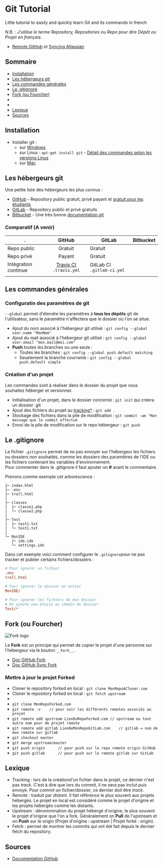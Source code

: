 # Git Tutorial

 Little tutorial to easily and quickly learn Git and its commands in french
 
_N.B. : J'utilise le terme Repository, Repositories ou Repo pour dire Dépôt ou Projet en français._

- [Remote GitHub](https://help.github.com/articles/configuring-a-remote-for-a-fork/ "Remote GitHub") et [Syncing Atlassian](https://www.atlassian.com/git/tutorials/syncing "Syncing Atlassian")

## Sommaire

- [Installation](#installation)
- [Les hébergeurs git](#les-hébergeurs-git)
- [Les commandes générales](#les-commandes-générales)
- [Le .gitignore](#le_.gitignore)
- [Fork (ou Fourcher)](#fork-ou-Fourcher)
- [](#)
- [](#)
- [Lexique](#lexique)
- [Sources](#source)

## Installation

- Installer git :
  - sur [Windows](https://git-scm.com/download/win "Installer Git for Windows")
  - sur Linux : `apt-get install git` - [Détail des commandes selon les versions Linus](https://git-scm.com/download/linux "Installation Git Linux")
  - sur [Mac](https://git-scm.com/download/mac "Installer Git for Mac")

## Les hébergeurs git

Une petite liste des hébergeurs les plus connus :  
- [GitHub](https://github.com/ "GitHub.com") - Repository public gratuit, privé payant et [gratuit pour les étudiants](https://education.github.com/ "GitHub Education Pack")
- [GitLab](https://gitlab.com/ "GitLab.com") - Repository public et privé gratuits
- [Bitbucket](https://bitbucket.org/ "Bitbucket.org") - Une très bonne [documentation git](https://www.atlassian.com/git/tutorials "Atlassian")

### Comparatif (A venir)

. | GitHub | GitLab | Bitbucket
--- | :---: | --- | :---:
Repo public | Gratuit | Gratuit |
Repo privé | Payant | Gratuit |
Intégration continue | [Travis CI](https://travis-ci.org/ "Travis CI") `.travis.yml` | GitLab CI `.gitlab-ci.yml` |
 | | |
 
 ## Les commandes générales
 
 ### Configuratin des paramètres de git
 
`--global` permet d'étendre les paramètres à __tous les dépôts__ git de l'utilisateur, sans le paramètre n'affectera que le dossier où l'on se situe.
 
- Ajout du nom associé à l'hébergeur git utilisé : `git config --global user.name "MonNom"`
- Ajout du mail associé à l'hébergeur git utilisé : `git config --global user.email "mon.mail@moi.com"`
- __Push__ toutes les branches ou une seule :
  - Toutes les branches : `git config --global push.default matching`
  - Seuelement la branche courrante : `git config --global push.default simple`
 
 ### Création d'un projet
 
 Les commandes sont à réaliser dans le dossier du projet que vous souhaitez héberger et versionner.  
- Initialisation d'un projet, dans le dossier concerné : `git init` qui créera un dossier .git
- Ajout des fichiers du projet au [tracking*](#lexique) : `git add .`
- Stockage des fichiers dans la pile de modification : `git commit -am "Mon message que le commit effectué`
- Envoi de la pile de modification sur le repo hébergeur : `git push`

## Le .gitignore

Le fichier `.gitignore` permet de ne pas envoyer sur l'hébergeur les fichiers ou dossiers non souhaités, comme les dossiers des paramètres de l'IDE ou les fichiers contenant les variables d'environnement.  
Pour commenter dans le .gitignore il faut ajouter un __#__ avant le commentaire.

Prenons comme exemple cet arborescence :
```
├─ index.html
├─ .env
├─ troll.html
│
├─ classes
|  ├─ classe1.php
|  └─ classe2.php
|
├─ Test
|  ├─ test1.txt
|  └─ test1.txt
|
└─ MonIDE
   ├─ ide.ide
   └─ settings.ide
```

Dans cet exemple voici comment configurer le `.gitignore`pour ne pas tracker et publier certains fichiers/dossiers :
```ini
# Pour ignorer un fichier
.env
troll.html

# Pour ignorer le dossier en entier
MonIDE/

# Pour ignorer les fichiers de mon dossier
# On ajoute une étoile au chemin du dossier
Test/*
```

## Fork (ou Fourcher)

![Fork logo](https://upload.wikimedia.org/wikipedia/commons/3/38/GitHub_Fork_Button.png "Fork logo")

Le __Fork__ est un principe qui permet de _copier_ le projet d'une personne sur l'hébergeur via le bouton `__Fork__`.

- [Doc GitHub Fork](https://help.github.com/articles/fork-a-repo/)
- [Doc GitHub Sync Fork](https://help.github.com/articles/syncing-a-fork/)

### Mettre à jour le projet Forked

- Cloner le repository forked en local : `git clone MonRepoACloner.com`
- Cloner le repository forked en local : `git fetch upstream`
- 
- `git clone MonRepoForked.com`
- `git remote -v	// pour voir les différents remotes associés au projet`
- `git remote add upstream LienDuRepoForked.com	// upstream ou tout autre nom pour de projet remote`
- `git remote add gitlab LienDeMonRepoGitLab.com	// gitlab = nom de mon remote sur gitlab`
- `git checkout master`
- `git merge upstream/master`
- `git push origin		// pour push sur le repo remote origin GitHub`
- `git push gitlab		// pour push sur le remote gitlab sur GitLab`

## Lexique

- Tracking : lors de la créationd'un fichier dans le projet, ce dernier n'est pas _track_. C'est à dire que lors du commit, il ne sera pas inclut puis envoyé. Pour commit un fichier/dossier, ce dernier doit être _track_.
- Remote : traduit par _distant_. Il fait référence le plus souvent aux projets hébergés. Le projet en local est considéré comme le projet d'origine et les projets hébergés comme les distants.
- Upstream : dénommination du projet hébergé d'origine, le plus souvent le projet d'origine que l'on a fork. Généralement on __Pull__ de l'upstream et on __Push__ sur le origin (Projet d'origine : upstream | Projet forké : origin).
- Fetch : permet de montrer les commits qui ont été fait depuis le dernier fetch du repository.

## Sources

- [Documentation GitHub](https://help.github.com/ "Documentation GitHub")
